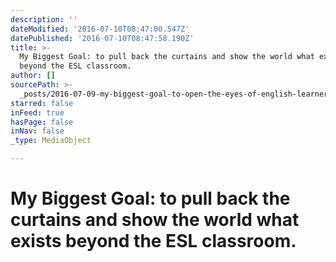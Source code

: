 ```yaml
---
description: ''
dateModified: '2016-07-10T08:47:00.547Z'
datePublished: '2016-07-10T08:47:58.190Z'
title: >-
  My Biggest Goal: to pull back the curtains and show the world what exists
  beyond the ESL classroom.
author: []
sourcePath: >-
  _posts/2016-07-09-my-biggest-goal-to-open-the-eyes-of-english-learners-everyw.md
starred: false
inFeed: true
hasPage: false
inNav: false
_type: MediaObject

---
```

# **My Biggest Goal:** to pull back the curtains and show the world what exists beyond the ESL classroom.